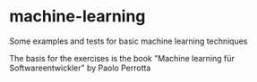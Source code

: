 # machine-learning
Some examples and tests for basic machine learning techniques

The basis for the exercises is the book "Machine learning für Softwareentwickler" by Paolo Perrotta

